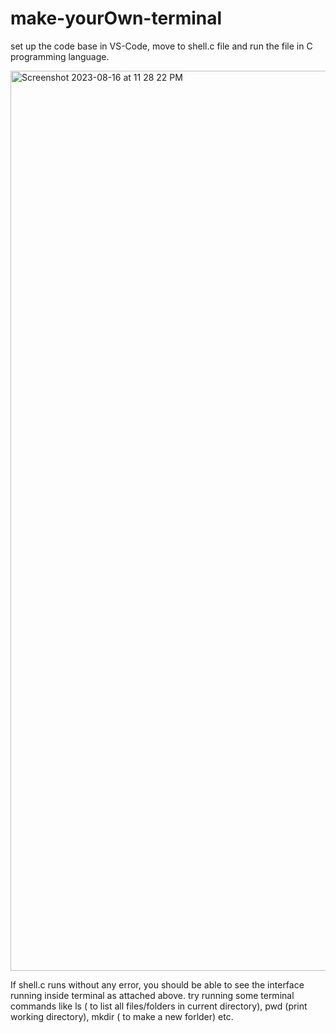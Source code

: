 # make-yourOwn-terminal
set up the code base in VS-Code, 
move to shell.c file and run the file in C programming language.

 <img width="1440" alt="Screenshot 2023-08-16 at 11 28 22 PM" src="https://github.com/ravikr-opnsrc/make-yourOwn-terminal/assets/135989427/ed3e2108-77de-4549-ab06-e67674320c98">


If shell.c runs without any error, you should be able to see the interface running inside terminal as attached above. 
try running some terminal commands like ls ( to list all files/folders in current directory), pwd (print working directory), mkdir ( to make a new forlder) etc. 
